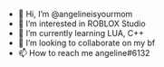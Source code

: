 - 👋 Hi, I’m @angelineisyourmom
- 👀 I’m interested in ROBLOX Studio
- 🌱 I’m currently learning LUA, C++
- 💞️ I’m looking to collaborate on my bf
- 📫 How to reach me angeline#6132

<!---
angelineisyourmom/angelineisyourmom is a ✨ special ✨ repository because its `README.md` (this file) appears on your GitHub profile.
You can click the Preview link to take a look at your changes.
--->
